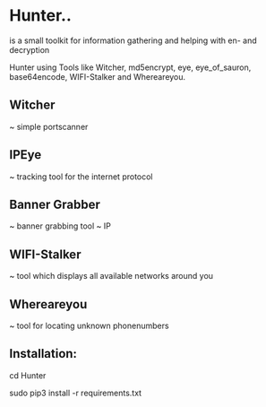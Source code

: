# Hunter..

is a small toolkit for information gathering and helping with en- and decryption


Hunter using Tools like Witcher, md5encrypt, eye, eye_of_sauron, base64encode, WIFI-Stalker and Whereareyou.

Witcher
-------------------------------------------------------------------
~ simple portscanner

IPEye
-------------------------------------------------------------------
~ tracking tool for the internet protocol

Banner Grabber
-------------------------------------------------------------------
~ banner grabbing tool 
~ IP 

WIFI-Stalker
-------------------------------------------------------------------
~ tool which displays all available networks around you

Whereareyou
-------------------------------------------------------------------
~ tool for locating unknown phonenumbers

Installation:
-------------------------------------------------------------------
cd Hunter

sudo pip3 install -r requirements.txt
